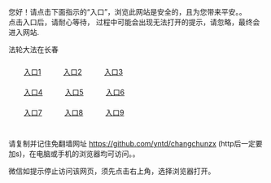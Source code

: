 您好！请点击下面指示的“入口”，浏览此网站是安全的，且为您带来平安。。 <br/>
点击入口后，请耐心等待， 过程中可能会出现无法打开的提示，请忽略，最终会进入网站. </br>

法轮大法在长春<br/>
<div style="padding:10px"><a style="margin:20px" target="_blank" href="https://doh9kmyaec623.cloudfront.net/2Qpsp?pfkqpi" id="ccLink1" rel="nofollow">入口1</a> <a target="_blank" style="margin:20px" href="https://d2tnahjcwu2q6.cloudfront.net/2Qpsp?pmdkhkp" id="ccLink2" rel="nofollow">入口2</a> <a style="margin:20px" target="_blank" href="https://d3kvi5iofglz97.cloudfront.net/2Qpsp?ckjyoqk" id="ccLink3" rel="nofollow">入口3</a></div>

<div style="padding:10px" ><a style="margin:20px" target="_blank" href="https://doh9kmyaec623.cloudfront.net/2Qpsp?pfkqpi" id="ccLink4" rel="nofollow">入口4</a> <a style="margin:20px" href="https://d2tnahjcwu2q6.cloudfront.net/2Qpsp?pmdkhkp" target="_blank" id="ccLink5" rel="nofollow">入口5</a> <a style="margin:20px" href="https://d3kvi5iofglz97.cloudfront.net/2Qpsp?ckjyoqk" target="_blank" id="ccLink6" rel="nofollow">入口6</a></div>

<div style="padding:10px"><a style="margin:20px" target="_blank" href="https://doh9kmyaec623.cloudfront.net/2Qpsp?pfkqpi" id="ccLink7" rel="nofollow">入口7</a> <a style="margin:20px" href="https://d2tnahjcwu2q6.cloudfront.net/2Qpsp?pmdkhkp" target="_blank" id="ccLink8" rel="nofollow">入口8</a> <a style="margin:20px" target="_blank" href="https://d3kvi5iofglz97.cloudfront.net/2Qpsp?ckjyoqk" id="ccLink9" rel="nofollow">入口9</a></div>

<br/>



请复制并记住免翻墙网址 https://github.com/yntd/changchunzx (http后一定要加s)，在电脑或手机的浏览器均可访问。。<br/>

微信如提示停止访问该网页，须先点击右上角，选择浏览器打开。
